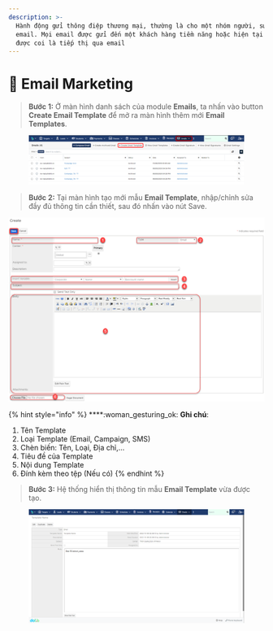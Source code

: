 ```yaml
---
description: >-
  Hành động gửi thông điệp thương mại, thường là cho một nhóm người, sử dụng
  email. Mọi email được gửi đến một khách hàng tiềm năng hoặc hiện tại có thể
  được coi là tiếp thị qua email
---
```


# 📧 Email Marketing

> **Bước 1:** Ở màn hình danh sách của module **Emails**, ta nhấn vào button **Create Email Template** để mở ra màn hình thêm mới **Email Templates**.

<figure><img src="../.gitbook/assets/image.png" alt=""><figcaption></figcaption></figure>

> **Bước 2:** Tại màn hình tạo mới mẫu **Email Template**, nhập/chỉnh sửa đầy đủ thông tin cần thiết, sau đó nhấn vào nút Save.

![](../.gitbook/assets/email2.png)

{% hint style="info" %}
****:woman\_gesturing\_ok: **Ghi chú**:

1. Tên Template
2. Loại Template (Email, Campaign, SMS)
3. Chèn biến: Tên, Loại, Địa chỉ,…
4. Tiêu đề của Template
5. Nội dung Template&#x20;
6. Đính kèm theo tệp (Nếu có)
{% endhint %}

> **Bước 3:** Hệ thống hiển thị thông tin mẫu **Email Template** vừa được tạo.

<figure><img src="../.gitbook/assets/image (17) (2).png" alt=""><figcaption></figcaption></figure>
